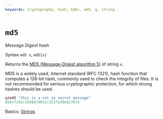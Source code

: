 ```yaml
---
keywords: cryptography, hash, kdb+, md5, q, string
---
```


# `md5`

_Message Digest hash_


Syntax `md5 x`, `md5[x]` 

Returns the [MD5 (Message-Digest algorithm 5)](https://en.wikipedia.org/wiki/MD5) of string `x`. 

MD5 is a widely used, Internet standard (RFC 1321), hash function that computes a 128-bit hash, commonly used to check the integrity of files. It is not recommended for serious cryptographic protection, for which strong hashes should be used.
```q
q)md5 "this is a not so secret message"
0x6cf192c1938b79012c323fa30e62787e
```


<i class="far fa-hand-point-right"></i> 
Basics: [Strings](../basics/strings.md)